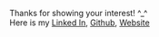 Thanks for showing your interest! ^_^ <br>
Here is my <a href="https://www.linkedin.com/in/iamsudiptasahadip/">Linked In</a>,
<a href="https://github.com/iamsudiptasahadip">Github</a>, 
<a href="https://sites.google.com/view/sudiptasahadip/home">Website</a>
